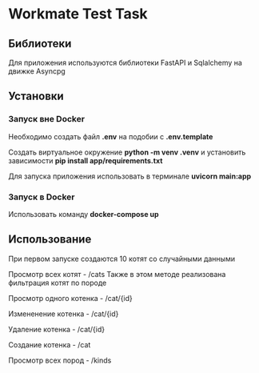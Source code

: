 # Workmate Test Task

## Библиотеки

Для приложения используются библиотеки FastAPI и Sqlalchemy на движке Asyncpg

## Установки

### Запуск вне Docker

Необходимо создать файл __.env__ на подобии с __.env.template__

Создать виртуальное окружение __python -m venv .venv__ и установить зависимости __pip install app/requirements.txt__

Для запуска приложения использовать в терминале __uvicorn main:app__

### Запуск в Docker 

Использовать команду __docker-compose up__

## Использование

При первом запуске создаются 10 котят со случайными данными 

Просмотр всех котят - /cats
Также в этом методе реализована фильтрация котят по породе

Просмотр одного котенка - /cat/{id}

Измененение котенка - /cat/{id}

Удаление котенка - /cat/{id}

Создание котенка - /cat

Просмотр всех пород - /kinds
